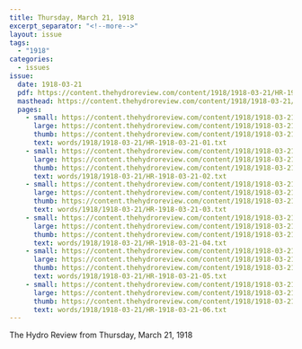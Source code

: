 ```yaml
---
title: Thursday, March 21, 1918
excerpt_separator: "<!--more-->"
layout: issue
tags:
  - "1918"
categories:
  - issues
issue:
  date: 1918-03-21
  pdf: https://content.thehydroreview.com/content/1918/1918-03-21/HR-1918-03-21.pdf
  masthead: https://content.thehydroreview.com/content/1918/1918-03-21/masthead/HR-1918-03-21.jpg
  pages:
    - small: https://content.thehydroreview.com/content/1918/1918-03-21/small/HR-1918-03-21-01.jpg
      large: https://content.thehydroreview.com/content/1918/1918-03-21/large/HR-1918-03-21-01.jpg
      thumb: https://content.thehydroreview.com/content/1918/1918-03-21/thumbnails/HR-1918-03-21-01.jpg
      text: words/1918/1918-03-21/HR-1918-03-21-01.txt
    - small: https://content.thehydroreview.com/content/1918/1918-03-21/small/HR-1918-03-21-02.jpg
      large: https://content.thehydroreview.com/content/1918/1918-03-21/large/HR-1918-03-21-02.jpg
      thumb: https://content.thehydroreview.com/content/1918/1918-03-21/thumbnails/HR-1918-03-21-02.jpg
      text: words/1918/1918-03-21/HR-1918-03-21-02.txt
    - small: https://content.thehydroreview.com/content/1918/1918-03-21/small/HR-1918-03-21-03.jpg
      large: https://content.thehydroreview.com/content/1918/1918-03-21/large/HR-1918-03-21-03.jpg
      thumb: https://content.thehydroreview.com/content/1918/1918-03-21/thumbnails/HR-1918-03-21-03.jpg
      text: words/1918/1918-03-21/HR-1918-03-21-03.txt
    - small: https://content.thehydroreview.com/content/1918/1918-03-21/small/HR-1918-03-21-04.jpg
      large: https://content.thehydroreview.com/content/1918/1918-03-21/large/HR-1918-03-21-04.jpg
      thumb: https://content.thehydroreview.com/content/1918/1918-03-21/thumbnails/HR-1918-03-21-04.jpg
      text: words/1918/1918-03-21/HR-1918-03-21-04.txt
    - small: https://content.thehydroreview.com/content/1918/1918-03-21/small/HR-1918-03-21-05.jpg
      large: https://content.thehydroreview.com/content/1918/1918-03-21/large/HR-1918-03-21-05.jpg
      thumb: https://content.thehydroreview.com/content/1918/1918-03-21/thumbnails/HR-1918-03-21-05.jpg
      text: words/1918/1918-03-21/HR-1918-03-21-05.txt
    - small: https://content.thehydroreview.com/content/1918/1918-03-21/small/HR-1918-03-21-06.jpg
      large: https://content.thehydroreview.com/content/1918/1918-03-21/large/HR-1918-03-21-06.jpg
      thumb: https://content.thehydroreview.com/content/1918/1918-03-21/thumbnails/HR-1918-03-21-06.jpg
      text: words/1918/1918-03-21/HR-1918-03-21-06.txt
---
```


The Hydro Review from Thursday, March 21, 1918

<!--more-->

